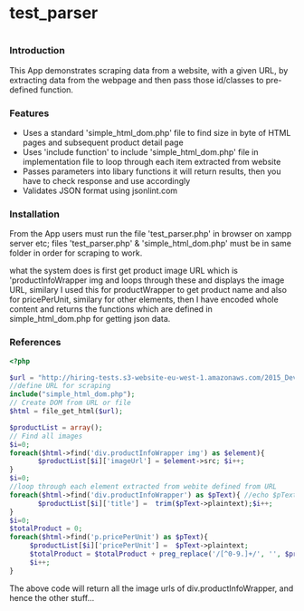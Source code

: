 # test_parser

# <h3>Introduction</h3>
This App demonstrates scraping data from a website, with a given URL, 
by extracting data from the webpage and then pass those id/classes to pre-defined function.

   <h3>Features</h3>
    <ul>
     <li>Uses a standard 'simple_html_dom.php' file to find size in byte of HTML pages and subsequent product detail page</li>
      <li>Uses 'include function' to include 'simple_html_dom.php' file in implementation file to loop through each item extracted from website</li>
      <li>Passes parameters into libary functions it will return results, then you have to check response and use accordingly</li>
      <li>Validates JSON format using jsonlint.com</li>
    </ul>

<h3>Installation</h3>    
From the App users must run the file 'test_parser.php' in browser on xampp server etc; files 'test_parser.php' & 'simple_html_dom.php' must be in same folder in order for scraping to work. 

<p>what the system does is first get product image URL which is 
'productInfoWrapper img and loops through these and displays the image URL, 
similary I used this for productWrapper to get product name and also for pricePerUnit, similary for other elements,
then I have encoded whole content and returns the functions which are defined in simple_html_dom.php for getting json data.</p>

<h3>References</h3>

```php 
<?php

$url = "http://hiring-tests.s3-website-eu-west-1.amazonaws.com/2015_Developer_Scrape/5_products.html";
//define URL for scraping
include("simple_html_dom.php");
// Create DOM from URL or file
$html = file_get_html($url);

$productList = array();
// Find all images 
$i=0;
foreach($html->find('div.productInfoWrapper img') as $element){ 
       $productList[$i]['imageUrl'] = $element->src; $i++;
}
$i=0;
//loop through each element extracted from webite defined from URL
foreach($html->find('div.productInfoWrapper') as $pText){ //echo $pText->plaintext;
       $productList[$i]['title'] =  trim($pText->plaintext);$i++; 
}
$i=0;
$totalProduct = 0;
foreach($html->find('p.pricePerUnit') as $pText){
     $productList[$i]['pricePerUnit'] =  $pText->plaintext;
     $totalProduct = $totalProduct + preg_replace('/[^0-9.]+/', '', $productList[$i]['pricePerUnit']);
     $i++; 
}
```
<p>The above code will return all the image urls of div.productInfoWrapper, and hence the other stuff...</p>

